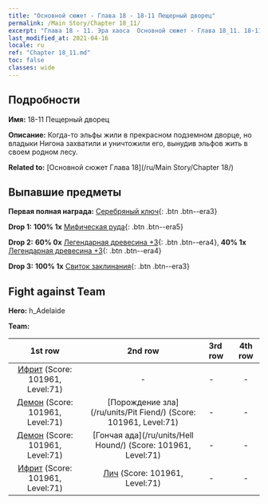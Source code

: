 ```yaml
---
title: "Основной сюжет - Глава 18 - 18-11 Пещерный дворец"
permalink: /Main Story/Chapter 18_11/
excerpt: "Глава 18 - 11. Эра хаоса  Основной сюжет - Глава 18_11. 18-11 Пещерный дворец"
last_modified_at: 2021-04-16
locale: ru
ref: "Chapter 18_11.md"
toc: false
classes: wide
---
```


## Подробности

 **Имя:** 18-11 Пещерный дворец

 **Описание:** Когда-то эльфы жили в прекрасном подземном дворце, но владыки Нигона захватили и уничтожили его, вынудив эльфов жить в своем родном лесу.

 **Related to:** [Основной сюжет Глава 18](/ru/Main Story/Chapter 18/)

## Выпавшие предметы

 **Первая полная награда:** [Серебряный ключ](/ru/Items/con_693/){: .btn .btn--era3}

 **Drop 1:** **100% 1x** [Мифическая руда](/ru/Items/mat_61/){: .btn .btn--era5}

 **Drop 2:** **60% 0x** [Легендарная древесина +3](/ru/Items/mat_55/){: .btn .btn--era4}, **40% 1x** [Легендарная древесина +3](/ru/Items/mat_55/){: .btn .btn--era4}

 **Drop 3:** **100% 1x** [Свиток заклинания](/ru/Items/con_694/){: .btn .btn--era3}


## Fight against Team
 **Hero:** h_Adelaide

 **Team:**


  | 1st row | 2nd row | 3rd row | 4th row |
  |:----:|:----:|:----|:----:|
  | [Ифрит](/ru/units/Efreeti/) (Score: 101961, Level:71)  | - | - | - |
  | [Демон](/ru/units/Demon/) (Score: 101961, Level:71)  | [Порождение зла](/ru/units/Pit Fiend/) (Score: 101961, Level:71)  | - | - |
  | [Демон](/ru/units/Demon/) (Score: 101961, Level:71)  | [Гончая ада](/ru/units/Hell Hound/) (Score: 101961, Level:71)  | - | - |
  | [Ифрит](/ru/units/Efreeti/) (Score: 101961, Level:71)  | [Лич](/ru/units/Lich/) (Score: 101961, Level:71)  | - | - |


